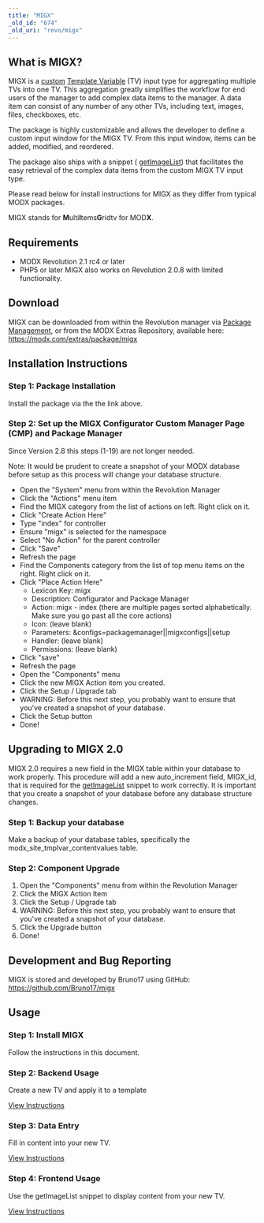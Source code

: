 ```yaml
---
title: "MIGX"
_old_id: "674"
_old_uri: "revo/migx"
---
```


## What is MIGX?

MIGX is a [custom](making-sites-with-modx/customizing-content/template-variables/adding-a-custom-tv-input-type "Adding a Custom TV Input Type") [Template Variable](making-sites-with-modx/customizing-content/template-variables "Template Variables") (TV) input type for aggregating multiple TVs into one TV. This aggregation greatly simplifies the workflow for end users of the manager to add complex data items to the manager. A data item can consist of any number of any other TVs, including text, images, files, checkboxes, etc.

The package is highly customizable and allows the developer to define a custom input window for the MIGX TV. From this input window, items can be added, modified, and reordered.

The package also ships with a snippet ( [getImageList](extras/migx/migx.frontend-usage "MIGX.Frontend-Usage")) that facilitates the easy retrieval of the complex data items from the custom MIGX TV input type.

Please read below for install instructions for MIGX as they differ from typical MODX packages.

MIGX stands for **M**ulti**I**tems**G**ridtv for MOD**X**.

## Requirements

- MODX Revolution 2.1 rc4 or later
- PHP5 or later  MIGX also works on Revolution 2.0.8 with limited functionality.

## Download

MIGX can be downloaded from within the Revolution manager via [Package Management](developing-in-modx/advanced-development/package-management "Package Management"), or from the MODX Extras Repository, available here: <https://modx.com/extras/package/migx>

## Installation Instructions

### Step 1: Package Installation

Install the package via the the link above.

### Step 2: Set up the MIGX Configurator Custom Manager Page (CMP) and Package Manager

Since Version 2.8 this steps (1-19) are not longer needed.

Note: It would be prudent to create a snapshot of your MODX database before setup as this process will change your database structure.

- Open the "System" menu from within the Revolution Manager
- Click the "Actions" menu item
- Find the MIGX category from the list of actions on left. Right click on it.
- Click "Create Action Here"
- Type "index" for controller
- Ensure "migx" is selected for the namespace
- Select "No Action" for the parent controller
- Click "Save"
- Refresh the page
- Find the Components category from the list of top menu items on the right. Right click on it.
- Click "Place Action Here"
    - Lexicon Key: migx
    - Description: Configurator and Package Manager
    - Action: migx - index (there are multiple pages sorted alphabetically. Make sure you go past all the core actions)
    - Icon: (leave blank)
    - Parameters: &configs=packagemanager||migxconfigs||setup
    - Handler: (leave blank)
    - Permissions: (leave blank)
- Click "save"
- Refresh the page
- Open the "Components" menu
- Click the new MIGX Action item you created.
- Click the Setup / Upgrade tab
- WARNING: Before this next step, you probably want to ensure that you've created a snapshot of your database.
- Click the Setup button
- Done!

## Upgrading to MIGX 2.0

MIGX 2.0 requires a new field in the MIGX table within your database to work properly. This procedure will add a new auto\_increment field, MIGX\_id, that is required for the [getImageList](extras/migx/migx.frontend-usage "MIGX.Frontend-Usage") snippet to work correctly. It is important that you create a snapshot of your database before any database structure changes.

### Step 1: Backup your database

Make a backup of your database tables, specifically the modx\_site\_tmplvar\_contentvalues table.

### Step 2: Component Upgrade

1. Open the "Components" menu from within the Revolution Manager
2. Click the MIGX Action Item
3. Click the Setup / Upgrade tab
4. WARNING: Before this next step, you probably want to ensure that you've created a snapshot of your database.
5. Click the Upgrade button
6. Done!

## Development and Bug Reporting

MIGX is stored and developed by Bruno17 using GitHub: <https://github.com/Bruno17/migx>

## Usage

### Step 1: Install MIGX

Follow the instructions in this document.

### Step 2: Backend Usage

Create a new TV and apply it to a template

[View Instructions](extras/migx/migx.backend-usage "MIGX.Backend-Usage")

### Step 3: Data Entry

Fill in content into your new TV.

[View Instructions](extras/migx/migx.data-entry "MIGX.Data-Entry")

### Step 4: Frontend Usage

Use the getImageList snippet to display content from your new TV.

[View Instructions](extras/migx/migx.frontend-usage "MIGX.Frontend-Usage")
